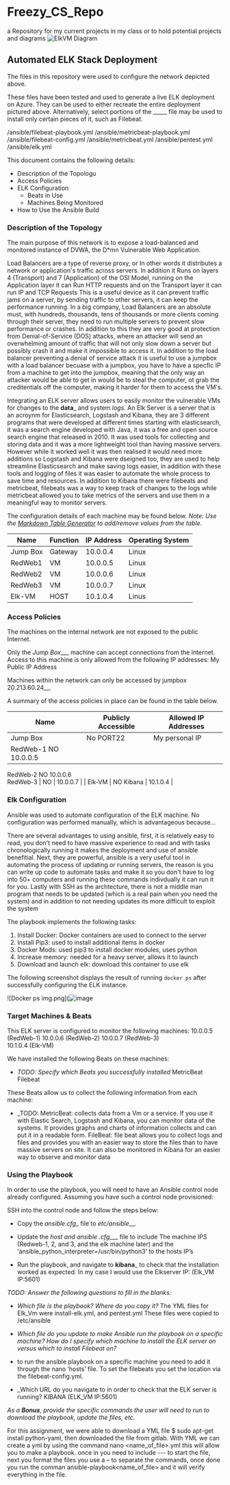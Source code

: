 # Freezy_CS_Repo
a Repository for my current projects in my class or to hold potential projects and diagrams
![ElkVM Diagram](https://github.com/MrFreeze64/Freezy_CS_Repo/blob/main/VM-Diagrams/Elk_VM%20Diagram.PNG)

## Automated ELK Stack Deployment

The files in this repository were used to configure the network depicted above.


These files have been tested and used to generate a live ELK deployment on Azure. They can be used to either recreate the entire deployment pictured above. Alternatively, select portions of the _____ file may be used to install only certain pieces of it, such as Filebeat.

/ansible/filebeat-playbook.yml
/ansible/metricbeat-playbook.yml
/ansible/filebeat-config.yml
/ansible/metricbeat.yml
/ansible/pentest.yml
/ansible/elk.yml

This document contains the following details:
- Description of the Topologu
- Access Policies
- ELK Configuration
  - Beats in Use
  - Machines Being Monitored
- How to Use the Ansible Build


### Description of the Topology

The main purpose of this network is to expose a load-balanced and monitored instance of DVWA, the D*mn Vulnerable Web Application.

Load Balancers are a type of reverse proxy, or In other words it distributes a network or application's traffic across servers. In addition it Runs on layers 4 (Transport) and 7 (Application) of the OSI Model, running on the Application layer it can Run HTTP requests and on the Transport layer it can run IP and TCP Requests  This is a useful device as it can prevent traffic jams on a server, by sending traffic to other servers, it can keep the performance running.  In a big company, Load Balancers are an absolute must, with hundreds, thousands, tens of thousands or more clients coming through their server, they need to run multiple servers to prevent slow performance or crashes.  In addition to this they are very good at protection from Denial-of-Service (DOS) attacks, where an attacker will send an overwhelming amount of traffic that will not only slow down a server but possibly crash it and make it impossible to access it.  In addition to the load balancer preventing a denial of service attack it is useful to use a jumpbox with a load balancer becuase with a jumpbox, you have to have a specfic IP from a machine to get into the jumpbox, meaning that the only way an attacker would be able to get in would be to steal the computer, ot grab the creditentials off the computer, making it harder for them to access the VM's.

Integrating an ELK server allows users to easily monitor the vulnerable VMs for changes to the __data___ and system _logs_.
An Elk Server is a server that is an acroynm for Elasticsearch, Logstash and Kibana, they are 3 different programs that were developed at different times starting with elasticsearch, it was a search engine developed with Java, it was a free and open source search engine that released in 2010.  It was used tools for collecting and storing data and it was a more lightweight tool than having massive servers.  However while it worked well it was then realised it would need more additions so Logstash and Kibana were dseigned too, they are used to help streamline Elasticsearch and make saving logs easier, in addition with these tools and logging of files it was easier to automate the whole process to save time and resources. In addition to Kibana there were filebeats and metricbeat, filebeats was a way to keep track of changes to the logs while metricbeat allowed you to take metrics of the servers and use them in a meaningful way to monitor servers.

The configuration details of each machine may be found below.
_Note: Use the [Markdown Table Generator](http://www.tablesgenerator.com/markdown_tables) to add/remove values from the table_.

| Name     | Function | IP Address | Operating System |
|----------|----------|------------|------------------|
| Jump Box | Gateway  | 10.0.0.4   | Linux            |
| RedWeb1    |VM      | 10.0.0.5   | Linux            |
| RedWeb2    |VM      | 10.0.0.6   | Linux            |
| RedWeb3    |VM      | 10.0.0.7   | Linux            |
| Elk-VM     |HOST    | 10.1.0.4   | Linus            |

### Access Policies

The machines on the internal network are not exposed to the public Internet. 

Only the _Jump Box____ machine can accept connections from the Internet. Access to this machine is only allowed from the following IP addresses:
My Public IP Address

Machines within the network can only be accessed by jumpbox 20.213.60.24__.

A summary of the access policies in place can be found in the table below.

| Name     | Publicly Accessible | Allowed IP Addresses |
|----------|---------------------|----------------------|
| Jump Box |  No PORT22          | My personal IP       |
| RedWeb-1    NO                    10.0.0.5
  RedWeb-2    NO                    10.0.0.6   
  RedWeb-3 |  NO                 |  10.0.0.7            |
|  Elk-VM  |  NO  Kibana         |  10.1.0.4            |

### Elk Configuration

Ansible was used to automate configuration of the ELK machine. No configuration was performed manually, which is advantageous because...

There are several advantages to using ansible, first, it is relatively easy to read, you don't need to have massive experience to read and with tasks chronologically running it makes the deployment and use of ansible benefitial. Next, they are powerful, ansible is a very useful tool in automating the process of updating or running servers, the reason is you can write up code to automate tasks and make it so you don't have to log into 50+ computers and running these commands indivdually it can run it for you.  Lastly with SSH as the archtecture, there is not a middle man program that needs to be updated (which is a real pain when you need the system) and in addition to not needing updates its more difficult to exploit the system

The playbook implements the following tasks:
1. Install Docker: Docker containers are used to connect to the server
2. Install Pip3: used to install additional items in docker
3. Docker Mods: used pip3 to install docker modules, uses python
4. Increase memory: needed for a heavy server, allows it to launch
5. Download and launch elk: download this container to use elk

The following screenshot displays the result of running `docker ps` after successfully configuring the ELK instance.

![Docker ps img.png](![image](https://user-images.githubusercontent.com/97210115/169726394-38ee123a-5935-407a-9035-c2fc2b7a6116.png)


### Target Machines & Beats
This ELK server is configured to monitor the following machines:
10.0.0.5 (RedWeb-1)
10.0.0.6 (RedWeb-2) 
10.0.0.7 (RedWeb-3)           
10.1.0.4 (Elk-VM)         


We have installed the following Beats on these machines:
- _TODO: Specify which Beats you successfully installed_
MetricBeat
Filebeat

These Beats allow us to collect the following information from each machine:
- _TODO: MetricBeat: collects data from a Vm or a service. If you use it with Elastic Search, Logstash and Kibana, you can monitor data of the systems.  It provides graphs and charts of information collects and can put it in a readable form.
FileBeat: file beat allows you to collect logs and files and provides you with an easier way to store the files than to have massive servers on site. It can also be monitored in Kibana for an easier way to observe and monitor data 

### Using the Playbook
In order to use the playbook, you will need to have an Ansible control node already configured. Assuming you have such a control node provisioned: 

SSH into the control node and follow the steps below:
- Copy the _ansible.cfg__ file to  _etc/ansible___.
- Update the _host and ansible .cfg____ file to include The machine IPS (Redweb-1, 2, and 3, and the elk machine later) and the ‘ansible_python_interpreter=/usr/bin/python3’ to the hosts IP’s

- Run the playbook, and navigate to __kibana___ to check that the installation worked as expected. In my case I would use the Elkserver IP: (Elk_VM IP:5601)

_TODO: Answer the following questions to fill in the blanks:_
- _Which file is the playbook? Where do you copy it?_ 
   The YML files for Elk_Vm were install-elk.yml, and pentest.yml
These files were copied to /etc/ansible

- _Which file do you update to make Ansible run the playbook on a specific machine? How do I specify which machine to install the ELK server on versus which to install Filebeat on?_
- to run the ansible playbook on a specific machine you need to add it through the nano ‘hosts’ file. To set the filebeats you set the location via the filebeat-config.yml. 

- _Which URL do you navigate to in order to check that the ELK server is running? KIBANA (ELK_VM IP:5601)

_As a **Bonus**, provide the specific commands the user will need to run to download the playbook, update the files, etc._

For this assignment, we were able to download a YML file $ sudo apt-get install python-yaml, then downloaded the file from gitlab. With YML we can create a yml by using the command nano <name_of_file>.yml this will allow you to make a playbook.  once in you need to include --- to start the file, next you format the files you use a – to separate the commands, once done you run the comman ansible-playbook<name_of_file> and it will verify everything in the file.
